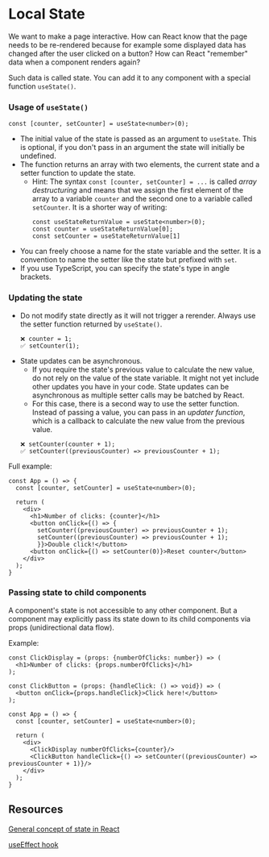 # Local State

We want to make a page interactive. How can React know that the page needs to be re-rendered because 
for example some displayed data has changed after the user clicked on a button? 
How can React "remember" data when a component renders again?

Such data is called state. You can add it to any component with a special function `useState()`. 

### Usage of `useState()`
```
const [counter, setCounter] = useState<number>(0);
```

* The initial value of the state is passed as an argument to `useState`. This is optional, if you don't pass in an argument the state will initially be undefined.
* The function returns an array with two elements, the current state and a setter function to update the state.
  * Hint: The syntax `const [counter, setCounter] = ...` is called *array destructuring* and means that we assign the first
   element of the array to a variable `counter` and the second one to a variable called `setCounter`. It is a shorter way of 
   writing:
     ```
     const useStateReturnValue = useState<number>(0);
     const counter = useStateReturnValue[0];
     const setCounter = useStateReturnValue[1]
     ```
* You can freely choose a name for the state variable and the setter. It is a convention to name the setter like the state but prefixed with `set`.
* If you use TypeScript, you can specify the state's type in angle brackets.

### Updating the state

* Do not modify state directly as it will not trigger a rerender. Always use the setter function returned by `useState()`.
    ```
    ❌ counter = 1;
    ✅ setCounter(1);
    ```
* State updates can be asynchronous.
  * If you require the state's previous value to calculate the new value, do not rely on the value of the state variable. It might not yet include other updates you have in your code. State updates can be asynchronous as multiple setter calls may be batched by React. 
  * For this case, there is a second way to use the setter function. Instead of passing a value, you can pass in an *updater function*, which is a callback to calculate the new value from the previous value.
  ```
  ❌ setCounter(counter + 1);
  ✅ setCounter((previousCounter) => previousCounter + 1);
  ```

Full example:
```
const App = () => {
  const [counter, setCounter] = useState<number>(0);

  return (
    <div>
      <h1>Number of clicks: {counter}</h1>
      <button onClick={() => {
        setCounter((previousCounter) => previousCounter + 1); 
        setCounter((previousCounter) => previousCounter + 1); 
        }}>Double click!</button>
      <button onClick={() => setCounter(0)}>Reset counter</button>
    </div>
  );
}
```

### Passing state to child components

A component's state is not accessible to any other component. But a component may explicitly pass its state down to its child components via props (unidirectional data flow). 

Example:

```
const ClickDisplay = (props: {numberOfClicks: number}) => (
  <h1>Number of clicks: {props.numberOfClicks}</h1>
);

const ClickButton = (props: {handleClick: () => void}) => (
  <button onClick={props.handleClick}>Click here!</button>
);

const App = () => {
  const [counter, setCounter] = useState<number>(0);

  return (
    <div>
      <ClickDisplay numberOfClicks={counter}/>
      <ClickButton handleClick={() => setCounter((previousCounter) => previousCounter + 1)}/>
    </div>
  );
}
```

## Resources
[General concept of state in React](https://reactjs.org/docs/state-and-lifecycle.html)

[useEffect hook](https://reactjs.org/docs/hooks-state.html)
